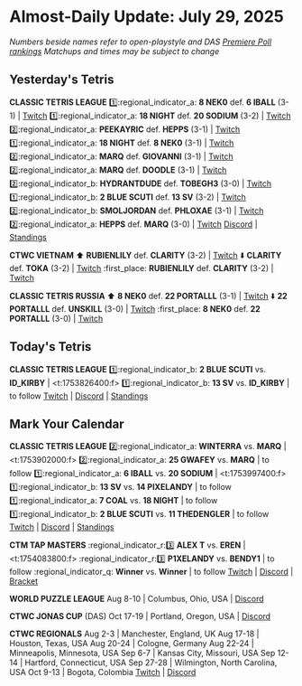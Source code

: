 # Almost-Daily Update: July 29, 2025
*Numbers beside names refer to open-playstyle and DAS [Premiere Poll rankings](https://premierepoll.wordpress.com/)*
*Matchups and times may be subject to change*

## Yesterday's Tetris
**CLASSIC TETRIS LEAGUE**
:one::regional_indicator_a:  **8 NEK0** def. **6 IBALL** (3-1)  |  [Twitch](https://www.twitch.tv/videos/2523097112?t=00h16m59s)
:one::regional_indicator_a:  **18 NIGHT** def. **20 SODIUM** (3-2)  |  [Twitch](https://www.twitch.tv/videos/2523097112?t=01h21m21s)
:two::regional_indicator_a:  **PEEKAYRIC** def. **HEPPS** (3-1)  |  [Twitch](https://www.twitch.tv/videos/2523097112?t=02h20m22s)
:one::regional_indicator_a:  **18 NIGHT** def. **8 NEK0** (3-1)  |  [Twitch](https://www.twitch.tv/videos/2523931239?t=00h31m15s)
:two::regional_indicator_a:  **MARQ** def. **GIOVANNI** (3-1)  |  [Twitch](https://www.twitch.tv/videos/2523931239?t=01h16m52s)
:two::regional_indicator_a:  **MARQ** def. **DOODLE** (3-1)  |  [Twitch](https://www.twitch.tv/videos/2523931239?t=02h15m34s)
:two::regional_indicator_b:  **HYDRANTDUDE** def. **TOBEGH3** (3-0)  |  [Twitch](https://www.twitch.tv/videos/2524176050?t=00h19m11s)
:one::regional_indicator_b:  **2 BLUE SCUTI** def. **13 SV** (3-2)  |  [Twitch](https://www.twitch.tv/videos/2524176050?t=01h15m42s)
:two::regional_indicator_b:  **SMOLJORDAN** def. **PHLOXAE** (3-1)  |  [Twitch](https://www.twitch.tv/videos/2524176050?t=02h31m11s)
:two::regional_indicator_a:  **HEPPS** def. **MARQ** (3-0)  |  [Twitch](https://www.twitch.tv/videos/2525754416?t=00h08m30s)
[Discord](https://tinyurl.com/classictetrisleague)  |  [Standings](https://ctlscoreboard.herokuapp.com)

**CTWC VIETNAM**
:arrow_up: **RUBIENLILY** def. **CLARITY** (3-2)  |  [Twitch](https://www.twitch.tv/videos/2523618015?t=00h37m07s)
:arrow_down: **CLARITY** def. **TOKA** (3-2)  |  [Twitch](https://www.twitch.tv/videos/2523618015?t=01h51m10s)
:first_place:  **RUBIENLILY** def. **CLARITY** (3-2)  |  [Twitch](https://www.twitch.tv/videos/2523618015?t=03h04m25s)

**CLASSIC TETRIS RUSSIA**
:arrow_up: **8 NEK0** def. **22 PORTALLL** (3-1)  |  [Twitch](https://www.twitch.tv/videos/2523745404?t=01h26m11s)
:arrow_down: **22 PORTALLL** def. **UNSKILL** (3-0)  |  [Twitch](https://www.twitch.tv/videos/2523745404?t=02h07m42s)
:first_place:  **8 NEK0** def. **22 PORTALLL** (3-0)  |  [Twitch](https://www.twitch.tv/videos/2523745404?t=02h30m26s)

## Today's Tetris
**CLASSIC TETRIS LEAGUE**
:one::regional_indicator_b:  **2 BLUE SCUTI** vs. **ID_KIRBY**  |  <t:1753826400:f>
:one::regional_indicator_b:  **13 SV** vs. **ID_KIRBY**  |  to follow
[Twitch](https://twitch.tv/classictetrisleague)  |  [Discord](https://tinyurl.com/classictetrisleague)  |  [Standings](https://ctlscoreboard.herokuapp.com)

## Mark Your Calendar
**CLASSIC TETRIS LEAGUE**
:two::regional_indicator_a:  **WINTERRA** vs. **MARQ**  |  <t:1753902000:f>
:two::regional_indicator_a:  **25 GWAFEY** vs. **MARQ**  |  to follow
:one::regional_indicator_a:  **6 IBALL** vs. **20 SODIUM**  |  <t:1753997400:f>
:one::regional_indicator_b:  **13 SV** vs. **14 PIXELANDY**  |  to follow
:one::regional_indicator_a:  **7 COAL** vs. **18 NIGHT**  |  to follow
:one::regional_indicator_b:  **2 BLUE SCUTI** vs. **11 THEDENGLER**  |  to follow
[Twitch](https://twitch.tv/classictetrisleague)  |  [Discord](https://tinyurl.com/classictetrisleague)  |  [Standings](https://ctlscoreboard.herokuapp.com)

**CTM TAP MASTERS**
:regional_indicator_r::three:  **ALEX T** vs. **EREN**  |  <t:1754083800:f>
:regional_indicator_r::three:  **P1XELANDY** vs. **BENDY1**  |  to follow
:regional_indicator_q:  **Winner** vs. **Winner**  |  to follow
[Twitch](https://twitch.tv/monthlytetris)  |  [Discord](https://go.ctm.gg/discord)  |  [Bracket](https://go.ctm.gg/event/ctm-das-masters-june-2025/das-masters/)

**WORLD PUZZLE LEAGUE**
Aug 8-10  |  Columbus, Ohio, USA  |  [Discord](https://discord.gg/rHdMafy5q9)

**CTWC JONAS CUP** (DAS)
Oct 17-19  |  Portland, Oregon, USA  |  [Discord](https://tinyurl.com/ctwcdiscord)  

**CTWC REGIONALS**
Aug 2-3  |  Manchester, England, UK
Aug 17-18  |  Houston, Texas, USA
Aug 20-24  |  Cologne, Germany
Aug 22-24  |  Minneapolis, Minnesota, USA
Sep 6-7  |  Kansas City, Missouri, USA
Sep 12-14  |  Hartford, Connecticut, USA
Sep 27-28  |  Wilmington, North Carolina, USA
Oct 9-13  |  Bogota, Colombia
[Twitch](https://www.twitch.tv/classictetris)  |  [Discord](https://tinyurl.com/ctwcdiscord)